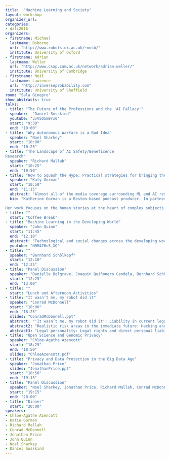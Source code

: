 ```yaml
---
title:  "Machine Learning and Society"
layout: workshop
organizer_url: 
categories:
- dali2016
organizers:
- firstname: Michael 
  lastname: Osborne
  url: "http://www.robots.ox.ac.uk/~mosb/"
  institute: University of Oxford
- firstname: Adrian
  lastname: Weller
  url: "http://www.csap.cam.ac.uk/network/adrian-weller/"
  institute: University of Cambridge
- firstname: Neil
  lastname: Lawrence
  url: "http://inverseprobability.com"
  institute: University of Sheffield
room: "Sala Ginepro"
show_abstracts: true
talks:
- title: "The Future of the Professions and the 'AI Fallacy'"
  speaker:  "Daniel Susskind"
  youtube: "3vV5O5m9rx0"
  start: "9:30"
  end: "10:00"
- title: "Why Autonomous Warfare is a Bad Idea"
  speaker: "Noel Sharkey"
  start: "10:00"
  end: "10:25"
- title: "The Landscape of AI Safety/Beneficence
Research"
  speaker: "Richard Mallah"
  start: "10:25"
  end: "10:50"
- title: "How to Squash the Hype: Practical strategies for bringing the reality of research into the public conversation"
  speaker: "Katy Gorman"
  start: "10:50"
  end: "11:15"
  abstract: "Almost all of the media coverage surrounding ML and AI research shares one characteristic: hyperbole. Positive or negative, hyperbole hurts the field by raising hopes and entrenching fears. This creates unrealistic expectations for the tools being developed. We'll explore some basic strategies for how to engage with journalists and help preserve the reality of your research and the field when that story is retold."
  bio: "Katherine Gorman is a Boston-based podcast producer. In partnership with Ryan Adams (Harvard, Twitter) she created and produces the podcast Talking Machines which she produces and Adams hosts. With new episodes every other Thursday, Talking Machines focuses on telling the real story of current research happening in the machine learning and artificial intelligence fields.

Her work focuses on the human stories at the heart of complex subjects. After almost a decade in public radio, Gorman left NPR and WBUR's daily news show Here and Now to exclusively create original podcasts. She was once bitten by a guest she was interviewing (yes, it was a human, no they don't do ML research)."
- title: ""
  start: "Coffee Break"
- title: "Machine Learning in the Developing World"
  speaker: "John Quinn"
  start: "11:45" 
  end: "12:10"
  abstract: "Technological and social changes across the developing world have led to a proliferation of new digital data sources, and with them opportunities for machine learning to be applied in new ways. At an individual scale, it can be useful to automate the judgement of scarce experts (e.g. by automating laboratory diagnostics or diagnosing diseases in crops); at a population scale, the information gaps that hamper effective planning can be addressed (e.g. by using satellite imagery to provide timely and detailed assessments of poverty, or using telecoms-based data on population mobility to improve epidemiological predictions). I will describe some of the opportunities and obstacles for such applications, using examples of systems developed in Uganda."
  youtube: "NNM4Z6n5_XQ"
- title: ""
  speaker: "Bernhard Schölkopf"
  start: "12:10" 
  end: "12:25"
- title: "Panel Discussion"
  speaker: "Danielle Belgrave, Joaquin Quiñonero Candela, Bernhard Schölkopf and Neil Lawrence (to include issues of data privacy and responsibility)"
  start: "12:25" 
  end: "13:00"
- title: ""
  start: "Lunch and Afternoon Activities"
- title: "It wasn’t me, my robot did it"
  speaker: "Conrad McDonnell"
  start: "18:00"
  end: "18:25"
  slides: "ConradMcDonnell.ppt"
  abstract: "'It wasn’t me, my robot did it': Liability in current legal systems depends on foreseeability of harm and the concept of causation.  It is challenging to apply this to machine learning systems.  Even so, there is a need to attribute liability: should it be the owner, the developer, the operator, or the user?  The concept of vicarious liability. Analogy with parental liability for the act of a child.  Example of a real problem: Tay, Microsoft’s Twitter chatbot, which learned to make racist, homophobic, and anti-Semitic tweets."
  abstract2: "Realistic risk areas in the immediate future: Hacking and cyber crime by AIs is the primary risk.  Intellectual property theft.  Financial crime.  Distortion of search results or news articles. Misrepresentation (libel or slander).  Racism, hate speech, pornography and other inappropriate communication.  Suspension of utilities on which society depends: can a machine take industrial action?  Accidental or unintended harm seems more likely than intended harm.  Existing legal systems are adequate or adaptable for these risks, in general new laws and regulations are not required. There is the possibility for self-regulation by the industry."
  abstract3: "Legal personality: Legal rights and direct personal liability may be conferred effectively on a machine.  Achievable legal structures include the AI controlled company, and the self-owned AI.  Legal penalties with a meaningful impact on such systems would be based on corporate liability, and may include: financial penalties, temporary suspension of access to markets or other systems, or, in the last resort, permanent suspension or dissolution.  But, there is potential for avoidance of penalties through duplication of an operational system."
- title: "Open Science and Genomic Privacy"
  speaker: "Chloe-Agathe Azencott"
  start: "18:25"
  end: "18:50"
  slides: "ChloeAzencott.pdf"
- title: "Privacy and Data Protection in the Big Data Age"
  speaker: "Jonathan Price"
  slides: "JonathanPrice.ppt"
  start: "18:50"
  end: "19:15"
- title: "Panel Discussion"
  speaker: "Noel Sharkey, Jonathan Price, Richard Mallah, Conrad McDonnell, Adrian Weller (to include legal issues, and longer term themes)"
  start: "19:15"
  end: "20:00"
- title: "Dinner"
  start: "20:00"
speakers:
- Chloe-Agathe Azencott
- Katie Gorman
- Richard Mallah
- Conrad McDonnell
- Jonathan Price
- John Quinn
- Noel Sharkey
- Daniel Susskind
---
```

